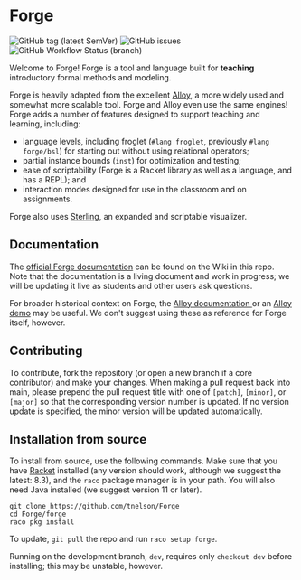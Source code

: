 # Forge
![GitHub tag (latest SemVer)](https://img.shields.io/github/v/tag/tnelson/Forge?label=version)
![GitHub issues](https://img.shields.io/github/issues/tnelson/Forge)
![GitHub Workflow Status (branch)](https://img.shields.io/github/actions/workflow/status/tnelson/Forge/continuousIntegration.yml?branch=main)



Welcome to Forge! Forge is a tool and language built for **teaching** introductory formal methods and modeling.

Forge is heavily adapted from the excellent [Alloy](https://alloytools.org/), a more widely used and somewhat more scalable tool. Forge and Alloy even use the same engines! Forge adds a number of features designed to support teaching and learning, including:
- language levels, including froglet (`#lang froglet`, previously `#lang forge/bsl`) for starting out without using relational operators;
- partial instance bounds (`inst`) for optimization and testing;
- ease of scriptability (Forge is a Racket library as well as a language, and has a REPL); and
- interaction modes designed for use in the classroom and on assignments.

Forge also uses [Sterling](https://sterling-js.github.io/), an expanded and scriptable visualizer.

## Documentation

The [official Forge documentation](https://github.com/tnelson/Forge/wiki) can be found on the Wiki in this repo.
Note that the documentation is a living document and work in progress; we will be updating it live as students and other users ask questions.

For broader historical context on Forge, the [Alloy documentation
](http://alloytools.org/documentation.html) or an [Alloy demo](http://alloytools.org/tutorials/day-course/) may be useful. We don't suggest using these as reference for Forge itself, however.

## Contributing
To contribute, fork the repository (or open a new branch if a core contributor) and make your changes. When making a pull request back into main, please prepend the pull request title with one of `[patch]`, `[minor]`, or `[major]` so that the corresponding version number is updated. If no version update is specified, the minor version will be updated automatically.


## Installation from source
To install from source, use the following commands. Make sure that you have [Racket](https://racket-lang.org/) installed (any version should work, although we suggest the latest: 8.3), and the `raco` package manager is in your path. You will also need Java installed (we suggest version 11 or later). 

```
git clone https://github.com/tnelson/Forge
cd Forge/forge
raco pkg install
```

To update, `git pull` the repo and run `raco setup forge`.

Running on the development branch, `dev`, requires only `checkout dev` before installing; this may be unstable, however.
